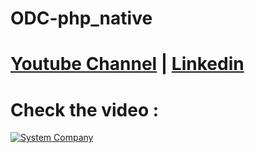 # ODC-php_native
# [Youtube Channel](https://www.youtube.com/channel/UCrT5u-1_J1ogG4l0TKhj21g) | [Linkedin](https://www.linkedin.com/in/noureddin-sameer-45760a236/)
# Check the video :
[![System Company](https://user-images.githubusercontent.com/106562134/209896585-a22c303a-f114-4a2a-93e3-420e12a954f1.PNG)](https://www.linkedin.com/posts/noureddin-sameer-45760a236_bugtracker-syncinterns-intern-activity-7051971142324039680-aJNw?utm_source=share&utm_medium=member_desktop)
